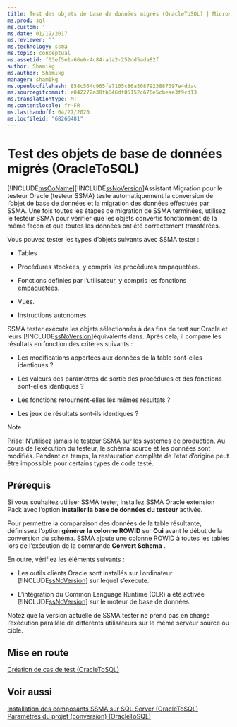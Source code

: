 ```yaml
---
title: Test des objets de base de données migrés (OracleToSQL) | Microsoft Docs
ms.prod: sql
ms.custom: ''
ms.date: 01/19/2017
ms.reviewer: ''
ms.technology: ssma
ms.topic: conceptual
ms.assetid: f03ef5e1-66e6-4c84-ada2-252dd5ada82f
author: Shamikg
ms.author: Shamikg
manager: shamikg
ms.openlocfilehash: 858c564c965fe7105c86a3087923887097e4ddac
ms.sourcegitcommit: e042272a38fb646df05152c676e5cbeae3f9cd13
ms.translationtype: MT
ms.contentlocale: fr-FR
ms.lasthandoff: 04/27/2020
ms.locfileid: "68266481"
---
```

# <a name="testing-migrated-database-objects-oracletosql"></a>Test des objets de base de données migrés (OracleToSQL)
[!INCLUDE[msCoName](../../includes/msconame_md.md)][!INCLUDE[ssNoVersion](../../includes/ssnoversion-md.md)]Assistant Migration pour le testeur Oracle (testeur SSMA) teste automatiquement la conversion de l’objet de base de données et la migration des données effectuée par SSMA. Une fois toutes les étapes de migration de SSMA terminées, utilisez le testeur SSMA pour vérifier que les objets convertis fonctionnent de la même façon et que toutes les données ont été correctement transférées.  
  
Vous pouvez tester les types d’objets suivants avec SSMA tester :  
  
-   Tables  
  
-   Procédures stockées, y compris les procédures empaquetées.  
  
-   Fonctions définies par l’utilisateur, y compris les fonctions empaquetées.  
  
-   Vues.  
  
-   Instructions autonomes.  
  
SSMA tester exécute les objets sélectionnés à des fins de test sur Oracle et leurs [!INCLUDE[ssNoVersion](../../includes/ssnoversion-md.md)]équivalents dans. Après cela, il compare les résultats en fonction des critères suivants :  
  
-   Les modifications apportées aux données de la table sont-elles identiques ?  
  
-   Les valeurs des paramètres de sortie des procédures et des fonctions sont-elles identiques ?  
  
-   Les fonctions retournent-elles les mêmes résultats ?  
  
-   Les jeux de résultats sont-ils identiques ?  
  
> [!NOTE]  
> Prise! N’utilisez jamais le testeur SSMA sur les systèmes de production. Au cours de l’exécution du testeur, le schéma source et les données sont modifiés. Pendant ce temps, la restauration complète de l’état d’origine peut être impossible pour certains types de code testé.  
  
## <a name="prerequisites"></a>Prérequis  
Si vous souhaitez utiliser SSMA tester, installez SSMA Oracle extension Pack avec l’option **installer la base de données du testeur** activée.  
  
Pour permettre la comparaison des données de la table résultante, définissez l’option **générer la colonne ROWID** sur **Oui** avant le début de la conversion du schéma. SSMA ajoute une colonne ROWID à toutes les tables lors de l’exécution de la commande **Convert Schema** .  
  
En outre, vérifiez les éléments suivants :  
  
-   Les outils clients Oracle sont installés sur l’ordinateur [!INCLUDE[ssNoVersion](../../includes/ssnoversion-md.md)] sur lequel s’exécute.  
  
-   L’intégration du Common Language Runtime (CLR) a été activée [!INCLUDE[ssNoVersion](../../includes/ssnoversion-md.md)] sur le moteur de base de données.  
  
Notez que la version actuelle de SSMA tester ne prend pas en charge l’exécution parallèle de différents utilisateurs sur le même serveur source ou cible.  
  
## <a name="getting-started"></a>Mise en route  
[Création de cas de test &#40;OracleToSQL&#41;](../../ssma/oracle/creating-test-cases-oracletosql.md)  
  
## <a name="see-also"></a>Voir aussi  
[Installation des composants SSMA sur SQL Server &#40;OracleToSQL&#41;](../../ssma/oracle/installing-ssma-components-on-sql-server-oracletosql.md)  
[Paramètres du projet &#40;conversion&#41; &#40;OracleToSQL&#41;](../../ssma/oracle/project-settings-conversion-oracletosql.md)  
  
